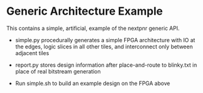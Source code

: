 # Generic Architecture Example

This contains a simple, artificial, example of the nextpnr generic API.

 - simple.py procedurally generates a simple FPGA architecture with IO at the edges,
   logic slices in all other tiles, and interconnect only between adjacent tiles

 - report.py stores design information after place-and-route to blinky.txt in place
   of real bitstream generation

 - Run simple.sh to build an example design on the FPGA above